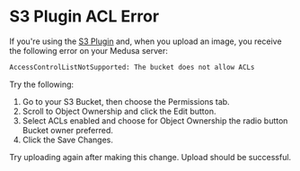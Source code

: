 # S3 Plugin ACL Error

If you're using the [S3 Plugin](../add-plugins/s3.md) and, when you upload an image, you receive the following error on your Medusa server:

```bash noReport noHeader
AccessControlListNotSupported: The bucket does not allow ACLs
```

Try the following:

1. Go to your S3 Bucket, then choose the Permissions tab.
2. Scroll to Object Ownership and click the Edit button.
3. Select ACLs enabled and choose for Object Ownership the radio button Bucket owner preferred.
4. Click the Save Changes.

Try uploading again after making this change. Upload should be successful.
